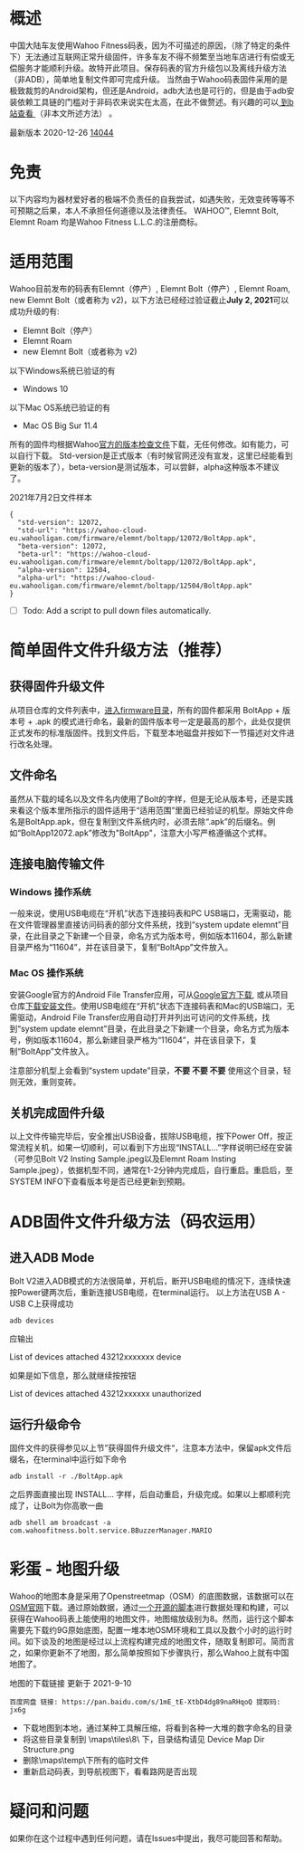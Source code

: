 # 概述
中国大陆车友使用Wahoo Fitness码表，因为不可描述的原因，（除了特定的条件下）无法通过互联网正常升级固件，许多车友不得不频繁至当地车店进行有偿或无偿服务才能顺利升级。故特开此项目。保存码表的官方升级包以及离线升级方法（非ADB），简单地复制文件即可完成升级。
当然由于Wahoo码表固件采用的是极致裁剪的Android架构，但还是Android，adb大法也是可行的，但是由于adb安装依赖工具链的门槛对于非码农来说实在太高，在此不做赘述。有兴趣的可以[ 到b站查看 ](https://www.bilibili.com/video/BV1YT4y1F7AW/)（非本文所述方法） 。

最新版本 2020-12-26 [14044](https://gitee.com/assofour/wahoouptCN/blob/main/firmware/BoltApp14044.apk) 
# 免责
以下内容均为器材爱好者的极端不负责任的自我尝试，如遇失败，无效变砖等等不可预期之后果，本人不承担任何道德以及法律责任。
WAHOO™, Elemnt Bolt, Elemnt Roam 均是Wahoo Fitness L.L.C.的注册商标。

# 适用范围
Wahoo目前发布的码表有Elemnt（停产）, Elemnt Bolt（停产）, Elemnt Roam, new Elemnt Bolt（或者称为 v2)，以下方法已经经过验证截止<b>July 2, 2021</b>可以成功升级的有:

- Elemnt Bolt（停产）
- Elemnt Roam
- new Elemnt Bolt（或者称为 v2)

以下Windows系统已验证的有

- Windows 10

以下Mac OS系统已验证的有

- Mac OS Big Sur 11.4

所有的固件均根据Wahoo[官方的版本检查文件](http://bolt.wahoofitness.com/boltapp/version.json)下载，无任何修改。如有能力，可以自行下载。 Std-version是正式版本（有时候官网还没有宣发，这里已经能看到更新的版本了），beta-version是测试版本，可以尝鲜，alpha这种版本不建议了。

2021年7月2日文件样本
```
{
  "std-version": 12072,
  "std-url": "https://wahoo-cloud-eu.wahooligan.com/firmware/elemnt/boltapp/12072/BoltApp.apk",
  "beta-version": 12072,
  "beta-url": "https://wahoo-cloud-eu.wahooligan.com/firmware/elemnt/boltapp/12072/BoltApp.apk",
  "alpha-version": 12504,
  "alpha-url": "https://wahoo-cloud-eu.wahooligan.com/firmware/elemnt/boltapp/12504/BoltApp.apk"
}
```

- [ ] Todo: Add a script to pull down files automatically.

# 简单固件文件升级方法（推荐）

## 获得固件升级文件

从项目仓库的文件列表中，[进入firmware目录](https://gitee.com/assofour/wahoouptCN/tree/main/firmware)，所有的固件都采用
BoltApp + 版本号 + .apk
的模式进行命名，最新的固件版本号一定是最高的那个，此处仅提供正式发布的标准版固件。找到文件后，下载至本地磁盘并按如下一节描述对文件进行改名处理。

## 文件命名
虽然从下载的域名以及文件名内使用了Bolt的字样，但是无论从版本号，还是实践来看这个版本里所指示的固件适用于“适用范围”里面已经验证的机型。原始文件命名是BoltApp.apk，但在复制到文件系统内时，必须去除“.apk”的后缀名。例如“BoltApp12072.apk”修改为"BoltApp"，注意大小写严格遵循这个式样。

## 连接电脑传输文件
### Windows 操作系统
一般来说，使用USB电缆在“开机”状态下连接码表和PC USB端口，无需驱动，能在文件管理器里直接访问码表的部分文件系统，找到“system update elemnt”目录，在此目录之下新建一个目录，命名方式为版本号，例如版本11604，那么新建目录严格为“11604”，并在该目录下，复制“BoltApp”文件放入。

### Mac OS 操作系统
安装Google官方的Android File Transfer应用，可从[Google官方下载](https://dl.google.com/dl/androidjumper/mtp/current/AndroidFileTransfer.dmg), 或从项目仓库[下载安装文件](https://gitee.com/assofour/wahoouptCN.git)。使用USB电缆在“开机”状态下连接码表和Mac的USB端口，无需驱动，Android File Transfer应用自动打开并列出可访问的文件系统，找到“system update elemnt”目录，在此目录之下新建一个目录，命名方式为版本号，例如版本11604，那么新建目录严格为“11604”，并在该目录下，复制“BoltApp”文件放入。

注意部分机型上会看到“system update”目录，<b>不要 不要 不要</b> 使用这个目录，轻则无效，重则变砖。

## 关机完成固件升级
以上文件传输完毕后，安全推出USB设备，拔除USB电缆，按下Power Off，按正常流程关机，如果一切顺利，可以看到下方出现“INSTALL...”字样说明已经在安装（可参见Bolt V2 Insting Sample.jpeg以及Elemnt Roam Insting Sample.jpeg），依据机型不同，通常在1-2分钟内完成后，自行重启。重启后，至SYSTEM INFO下查看版本号是否已经更新到预期。

# ADB固件文件升级方法（码农运用）
## 进入ADB Mode

Bolt V2进入ADB模式的方法很简单，开机后，断开USB电缆的情况下，连续快速按Power键两次后，重新连接USB电缆，在terminal运行。
以上方法在USB A - USB C上获得成功

```
adb devices
```
应输出

List of devices attached
43212xxxxxxx	device

如果是如下信息，那么就继续按按钮

List of devices attached
43212xxxxxx	unauthorized

## 运行升级命令

固件文件的获得参见以上节”获得固件升级文件“，注意本方法中，保留apk文件后缀名，在terminal中运行如下命令

```
adb install -r ./BoltApp.apk
```

之后界面直接出现 INSTALL... 字样，后自动重启，升级完成。如果以上都顺利完成了，让Bolt为你高歌一曲

```
adb shell am broadcast -a com.wahoofitness.bolt.service.BBuzzerManager.MARIO
```
# 彩蛋 - 地图升级

Wahoo的地图本身是采用了Openstreetmap（OSM）的底图数据，该数据可以在[OSM官网](https://www.openstreetmap.org/)下载。通过原始数据，通过[一个开源的脚本](https://github.com/treee111/wahooMapsCreator)进行数据处理和构建，可以获得在Wahoo码表上能使用的地图文件，地图缩放级别为8。然而，运行这个脚本需要先下载约9G原始底图，配置一堆本地OSM环境和工具以及数个小时的运行时间。如下谈及的地图是经过以上流程构建完成的地图文件，随取复制即可。简而言之，如果你更新不了地图，那么简单按照如下步骤执行，那么Wahoo上就有中国地图了。

地图的下载链接 更新于 2021-9-10

```
百度网盘 链接: https://pan.baidu.com/s/1mE_tE-XtbD4dg89naRHqoQ 提取码: jx6g
```

 - 下载地图到本地，通过某种工具解压缩，将看到各种一大堆的数字命名的目录
 - 将这些目录复制到 \maps\tiles\8\ 下，目录结构请见 Device Map Dir Structure.png
 - 删除\maps\temp\下所有的临时文件
 - 重新启动码表，到导航视图下，看看路网是否出现

# 疑问和问题

如果你在这个过程中遇到任何问题，请在Issues中提出，我尽可能回答和帮助。
